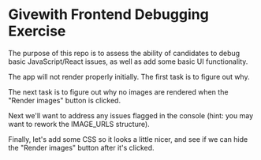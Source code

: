 # Givewith Frontend Debugging Exercise

The purpose of this repo is to assess the ability of candidates to debug basic JavaScript/React issues, as well as add some basic UI functionality.

The app will not render properly initially. The first task is to figure out why.

The next task is to figure out why no images are rendered when the "Render images" button is clicked.

Next we'll want to address any issues flagged in the console (hint: you may want to rework the IMAGE_URLS structure).

Finally, let's add some CSS so it looks a little nicer, and see if we can hide the "Render images" button after it's clicked.
